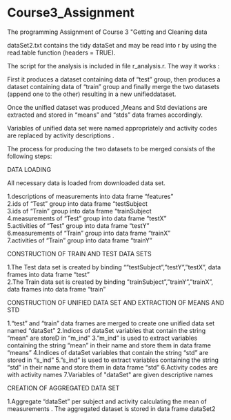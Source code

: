 # Course3_Assignment
The programming Assignment of Course 3 "Getting and Cleaning data

dataSet2.txt contains the tidy dataSet and may be read into r by using the read.table function (headers = TRUE).

The script for the analysis is included in file r_analysis.r. The way it works :

First it produces a  dataset containing data of “test” group, then  produces a dataset containing data of “train” group and finally merge the two datasets  (append one to the other) resulting in a new unifieddataset.

Once the unified dataset was produced ,Means and Std deviations are extracted and stored in “means” and “stds” data frames accordingly. 

Variables of unified data set were named appropriately and activity codes are replaced by activity descriptions .

The process for producing the two datasets to be merged consists of the following steps: 

DATA LOADING

All necessary data is loaded from downloaded data set.

1.descriptions of measurements into data frame “features”  
2.ids of “Test” group into data frame “testSubject  
3.ids of “Train” group into data frame “trainSubject  
4.measurements of “Test” group into data frame “testX”  
5.activities of “Test” group into data frame “testY”  
6.measurements of “Train” group into data frame “trainX”  
7.activities of “Train” group into data frame “trainY”  

CONSTRUCTION OF TRAIN AND TEST  DATA SETS

1.The Test data set is created by binding  “”testSubject”,”testY”,”testX”, data frames into data frame “test”  
2.The Train data set is created by binding  ”trainSubject”,”trainY”,”trainX”, data frames into data frame “train” 

CONSTRUCTION OF UNIFIED DATA SET AND EXTRACTION OF MEANS AND STD 

1.“test”  and “train” data frames are merged to create one unified data set named “dataSet” 
2.Indices of dataSet variables that contain the string “mean” are storeD in “m_ind” 
3.”m_ind” is used to extract variables containing the string “mean” in their name and store them in data frame “means” 
4.Indices of dataSet variables that contain the string “std” are stored in “s_ind” 
5.”s_ind” is used to extract variables containing the string “std” in their name and store them in data frame “std” 
6.Activity codes are with activity names 
7.Variables of "dataSet" are given descriptive names 

CREATION OF AGGREGATED DATA SET 

1.Aggregate “dataSet” per subject and activity calculating the mean of measurements . The aggregated dataset is stored in data frame  dataSet2   
 
